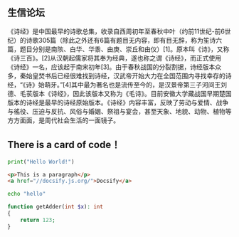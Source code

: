 ## 生信论坛

《诗经》是中国最早的诗歌总集，收录自西周初年至春秋中叶（约前11世纪-前6世纪）的诗歌305篇（除此之外还有6篇有题目无内容，即有目无辞，称为笙诗六篇，题目分别是南陔、白华、华黍、由庚、崇丘和由仪）[1]。原本叫《诗》，又称《诗三百》。[2]从汉朝起儒家将其奉为经典，遂也称之谓《诗经》，而正式使用《诗经》一名，应该起于南宋初年[3]。由于春秋战国的分裂割据，诗经版本众多，秦始皇焚书后已经很难找到诗经，汉武帝开始大力在全国范围内寻找幸存的诗经，“《诗》始萌牙。”[4]其中最为著名也是流传至今的，是汉景帝第三子河间王刘德、毛苌版本《诗经》，因此该版本又称为《毛诗》。目前安徽大学藏战国早期楚国版本的诗经是最早的诗经原始版本。《诗经》内容丰富，反映了劳动与爱情、战争与徭役、压迫与反抗、风俗与婚姻、祭祖与宴会，甚至天象、地貌、动物、植物等方方面面，是周代社会生活的一面镜子。

## There is a card of code！

```py
print("Hello World!")
```

```html
<p>This is a paragraph</p>
<a href="//docsify.js.org/">Docsify</a>
```

```bash
echo "hello"
```

```php
function getAdder(int $x): int 
{
    return 123;
}
```
